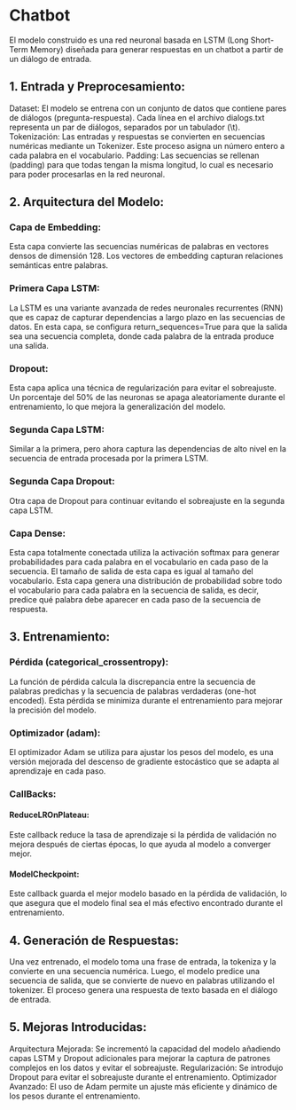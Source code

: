 
# Chatbot

El modelo construido es una red neuronal basada en LSTM (Long Short-Term Memory) diseñada para generar respuestas en un chatbot a partir de un diálogo de entrada.

## 1. Entrada y Preprocesamiento:
Dataset: El modelo se entrena con un conjunto de datos que contiene pares de diálogos (pregunta-respuesta). Cada línea en el archivo dialogs.txt representa un par de diálogos, separados por un tabulador (\t).
Tokenización: Las entradas y respuestas se convierten en secuencias numéricas mediante un Tokenizer. Este proceso asigna un número entero a cada palabra en el vocabulario.
Padding: Las secuencias se rellenan (padding) para que todas tengan la misma longitud, lo cual es necesario para poder procesarlas en la red neuronal.
## 2. Arquitectura del Modelo:
### Capa de Embedding:
Esta capa convierte las secuencias numéricas de palabras en vectores densos de      dimensión 128. Los vectores de embedding capturan relaciones semánticas entre palabras.

### Primera Capa LSTM:
La LSTM es una variante avanzada de redes neuronales recurrentes (RNN) que es capaz de capturar dependencias a largo plazo en las secuencias de datos. En esta capa, se configura return_sequences=True para que la salida sea una secuencia completa, donde cada palabra de la entrada produce una salida.
### Dropout:
Esta capa aplica una técnica de regularización para evitar el sobreajuste. Un porcentaje del 50% de las neuronas se apaga aleatoriamente durante el entrenamiento, lo que mejora la generalización del modelo.
### Segunda Capa LSTM:
Similar a la primera, pero ahora captura las dependencias de alto nivel en la secuencia de entrada procesada por la primera LSTM.
### Segunda Capa Dropout:
Otra capa de Dropout para continuar evitando el sobreajuste en la segunda capa LSTM.
### Capa Dense:
Esta capa totalmente conectada utiliza la activación softmax para generar probabilidades para cada palabra en el vocabulario en cada paso de la secuencia. El tamaño de salida de esta capa es igual al tamaño del vocabulario.
Esta capa genera una distribución de probabilidad sobre todo el vocabulario para cada palabra en la secuencia de salida, es decir, predice qué palabra debe aparecer en cada paso de la secuencia de respuesta.
## 3. Entrenamiento:
### Pérdida (categorical_crossentropy):
La función de pérdida calcula la discrepancia entre la secuencia de palabras predichas y la secuencia de palabras verdaderas (one-hot encoded). Esta pérdida se minimiza durante el entrenamiento para mejorar la precisión del modelo.
### Optimizador (adam):
El optimizador Adam se utiliza para ajustar los pesos del modelo, es una versión mejorada del descenso de gradiente estocástico que se adapta al aprendizaje en cada paso.
### CallBacks:
#### ReduceLROnPlateau: 
Este callback reduce la tasa de aprendizaje si la pérdida de validación no mejora después de ciertas épocas, lo que ayuda al modelo a converger mejor.
#### ModelCheckpoint: 
Este callback guarda el mejor modelo basado en la pérdida de validación, lo que asegura que el modelo final sea el más efectivo encontrado durante el entrenamiento.
## 4. Generación de Respuestas:
Una vez entrenado, el modelo toma una frase de entrada, la tokeniza y la convierte en una secuencia numérica. Luego, el modelo predice una secuencia de salida, que se convierte de nuevo en palabras utilizando el tokenizer.
El proceso genera una respuesta de texto basada en el diálogo de entrada.
## 5. Mejoras Introducidas:
Arquitectura Mejorada: Se incrementó la capacidad del modelo añadiendo capas LSTM y Dropout adicionales para mejorar la captura de patrones complejos en los datos y evitar el sobreajuste.
Regularización: Se introdujo Dropout para evitar el sobreajuste durante el entrenamiento.
Optimizador Avanzado: El uso de Adam permite un ajuste más eficiente y dinámico de los pesos durante el entrenamiento.